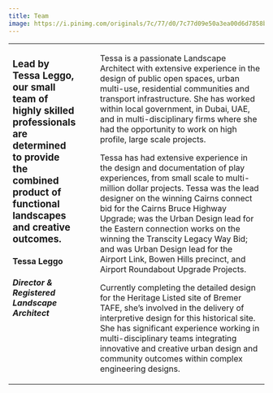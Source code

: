 ```yaml
---
title: Team
image: https://i.pinimg.com/originals/7c/77/d0/7c77d09e50a3ea00d6d7858b91bd28e8.jpg
---
```


<table>
<tr>
<td valign="top" width="34%" style="padding-right: 40px">
    
### Lead by Tessa Leggo, our small team of highly skilled professionals are determined to provide the combined product of functional landscapes and creative outcomes.

#### Tessa Leggo

##### Director & Registered Landscape Architect

</td>
<td valign="top">
    
Tessa is a passionate Landscape Architect with extensive experience in the design of public open spaces, urban multi-use, residential communities and transport infrastructure. She has worked within local government, in Dubai, UAE, and in multi-disciplinary firms where she had the opportunity to work on high profile, large scale projects.

Tessa has had extensive experience in the design and documentation of play experiences, from small scale to multi-million dollar projects. Tessa was the lead designer on the winning Cairns connect bid for the Cairns Bruce Highway Upgrade; was the Urban Design lead for the Eastern connection works on the winning the Transcity Legacy Way Bid; and was Urban Design lead for the Airport Link, Bowen Hills precinct, and Airport Roundabout Upgrade Projects.

Currently completing the detailed design for the Heritage Listed site of Bremer TAFE, she’s involved in the delivery of interpretive design for this historical site. She has significant experience working in multi-disciplinary teams integrating innovative and creative urban design and community outcomes within complex engineering designs.

</td>
</tr>
</table>
